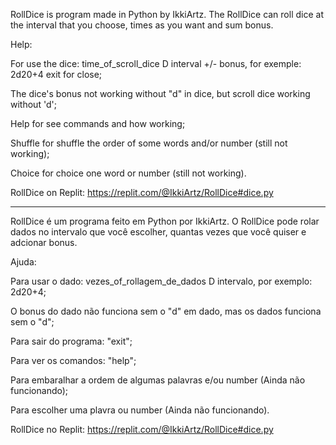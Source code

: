 RollDice is program made in Python by IkkiArtz. The RollDice can roll dice at the interval that you choose, times as you want and sum bonus.

Help: 


  For use the dice: time_of_scroll_dice D interval +/- bonus, for exemple: 2d20+4
exit for close;

  The dice's bonus not working without "d" in dice, but scroll dice working without 'd';

  Help for see commands and how working;

  Shuffle for shuffle the order of some words and/or number (still not working);

  Choice for choice one word or number (still not working).


  RollDice on Replit: https://replit.com/@IkkiArtz/RollDice#dice.py

---

RollDice é um programa feito em Python por IkkiArtz. O RollDice pode rolar dados no intervalo que você escolher, quantas vezes que você quiser e adcionar bonus.

Ajuda:


  Para usar o dado: vezes_of_rollagem_de_dados D intervalo, por exemplo: 2d20+4;
  
  O bonus do dado não funciona sem o "d" em dado, mas os dados funciona sem o "d";

  Para sair do programa: "exit";

  Para ver os comandos: "help";

  Para embaralhar a ordem de algumas palavras e/ou number (Ainda não funcionando);
  
  Para escolher uma plavra ou number (Ainda não funcionando).
  
  
RollDice no Replit: https://replit.com/@IkkiArtz/RollDice#dice.py
